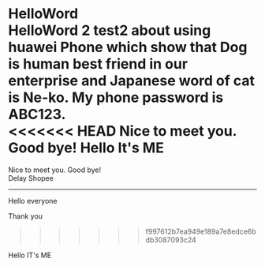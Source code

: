 HelloWord  
HelloWord 2
test2 about using huawei Phone which show that Dog is human best friend in our enterprise and Japanese word of cat is Ne-ko.
My phone password is ABC123.  
<<<<<<< HEAD
Nice to meet you. Good bye!
  Hello It's ME
=======
Nice to meet you. Good bye!  
Delay Shopee  


-------------
Hello everyone





Thank you
>>>>>>> f997612b7ea949e189a7e8edce6bdb3087093c24







Hello IT's ME  
